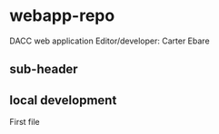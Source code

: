 # webapp-repo
DACC web application
Editor/developer: Carter Ebare

## sub-header

## local development 
First file 
